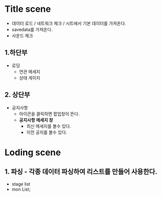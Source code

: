 # Title scene
- 데이터 로드 / 네트워크 체크 / 시트에서 기본 데이터를 가져온다.
- savedata를 가져온다.
- 사운드 체크 
## 1.하단부
- 로딩
  - 연관 메세지
  - 상태 게이지

## 2. 상단부
- 공지사항
  - 아이콘을 클릭하면 팝업창이 뜬다.
  - <b>공지사항 메세지 창</b>
    - 최신 메세지를 볼수 있다.
    - 이전 공지를 볼수 있다.  

# Loding scene
## 1. 파싱 - 각종 데이터 파싱하여 리스트를 만들어 사용한다. 
- stage list
- mon List;
